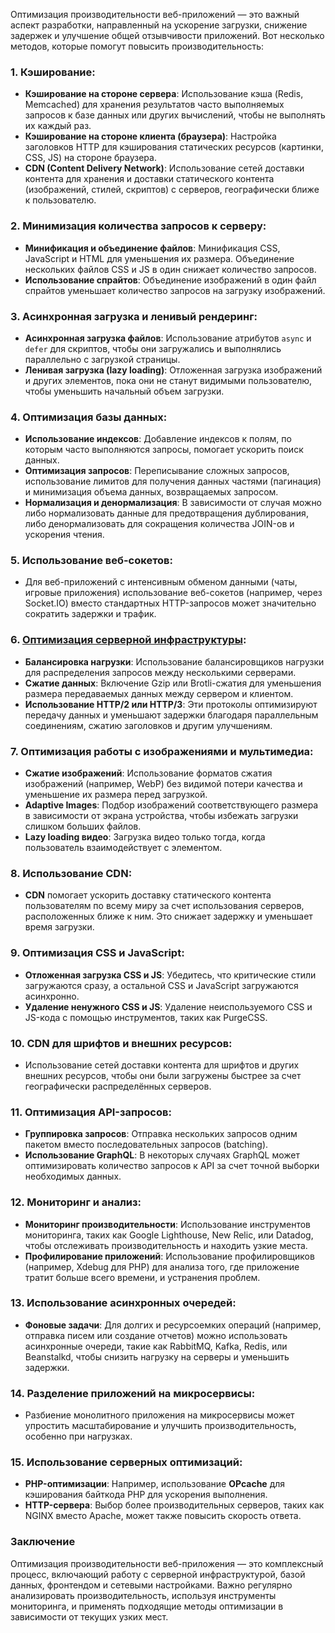 Оптимизация производительности веб-приложений — это важный аспект разработки, направленный на ускорение загрузки, снижение задержек и улучшение общей отзывчивости приложений. Вот несколько методов, которые помогут повысить производительность:

### 1. **Кэширование**:
   - **Кэширование на стороне сервера**: Использование кэша (Redis, Memcached) для хранения результатов часто выполняемых запросов к базе данных или других вычислений, чтобы не выполнять их каждый раз.
   - **Кэширование на стороне клиента (браузера)**: Настройка заголовков HTTP для кэширования статических ресурсов (картинки, CSS, JS) на стороне браузера.
   - **CDN (Content Delivery Network)**: Использование сетей доставки контента для хранения и доставки статического контента (изображений, стилей, скриптов) с серверов, географически ближе к пользователю.

### 2. **Минимизация количества запросов к серверу**:
   - **Минификация и объединение файлов**: Минификация CSS, JavaScript и HTML для уменьшения их размера. Объединение нескольких файлов CSS и JS в один снижает количество запросов.
   - **Использование спрайтов**: Объединение изображений в один файл спрайтов уменьшает количество запросов на загрузку изображений.

### 3. **Асинхронная загрузка и ленивый рендеринг**:
   - **Асинхронная загрузка файлов**: Использование атрибутов `async` и `defer` для скриптов, чтобы они загружались и выполнялись параллельно с загрузкой страницы.
   - **Ленивая загрузка (lazy loading)**: Отложенная загрузка изображений и других элементов, пока они не станут видимыми пользователю, чтобы уменьшить начальный объем загрузки.

### 4. **Оптимизация базы данных**:
   - **Использование индексов**: Добавление индексов к полям, по которым часто выполняются запросы, помогает ускорить поиск данных.
   - **Оптимизация запросов**: Переписывание сложных запросов, использование лимитов для получения данных частями (пагинация) и минимизация объема данных, возвращаемых запросом.
   - **Нормализация и денормализация**: В зависимости от случая можно либо нормализовать данные для предотвращения дублирования, либо денормализовать для сокращения количества JOIN-ов и ускорения чтения.

### 5. **Использование веб-сокетов**:
   - Для веб-приложений с интенсивным обменом данными (чаты, игровые приложения) использование веб-сокетов (например, через Socket.IO) вместо стандартных HTTP-запросов может значительно сократить задержки и трафик.

### 6. **[Оптимизация серверной инфраструктуры](Оптимизация%20серверной%20инфраструктуры.md)**:
   - **Балансировка нагрузки**: Использование балансировщиков нагрузки для распределения запросов между несколькими серверами.
   - **Сжатие данных**: Включение Gzip или Brotli-сжатия для уменьшения размера передаваемых данных между сервером и клиентом.
   - **Использование HTTP/2 или HTTP/3**: Эти протоколы оптимизируют передачу данных и уменьшают задержки благодаря параллельным соединениям, сжатию заголовков и другим улучшениям.

### 7. **Оптимизация работы с изображениями и мультимедиа**:
   - **Сжатие изображений**: Использование форматов сжатия изображений (например, WebP) без видимой потери качества и уменьшение их размера перед загрузкой.
   - **Adaptive Images**: Подбор изображений соответствующего размера в зависимости от экрана устройства, чтобы избежать загрузки слишком больших файлов.
   - **Lazy loading видео**: Загрузка видео только тогда, когда пользователь взаимодействует с элементом.

### 8. **Использование CDN**:
   - **CDN** помогает ускорить доставку статического контента пользователям по всему миру за счет использования серверов, расположенных ближе к ним. Это снижает задержку и уменьшает время загрузки.

### 9. **Оптимизация CSS и JavaScript**:
   - **Отложенная загрузка CSS и JS**: Убедитесь, что критические стили загружаются сразу, а остальной CSS и JavaScript загружаются асинхронно.
   - **Удаление ненужного CSS и JS**: Удаление неиспользуемого CSS и JS-кода с помощью инструментов, таких как PurgeCSS.

### 10. **CDN для шрифтов и внешних ресурсов**:
   - Использование сетей доставки контента для шрифтов и других внешних ресурсов, чтобы они были загружены быстрее за счет географически распределённых серверов.

### 11. **Оптимизация API-запросов**:
   - **Группировка запросов**: Отправка нескольких запросов одним пакетом вместо последовательных запросов (batching).
   - **Использование GraphQL**: В некоторых случаях GraphQL может оптимизировать количество запросов к API за счет точной выборки необходимых данных.

### 12. **Мониторинг и анализ**:
   - **Мониторинг производительности**: Использование инструментов мониторинга, таких как Google Lighthouse, New Relic, или Datadog, чтобы отслеживать производительность и находить узкие места.
   - **Профилирование приложений**: Использование профилировщиков (например, Xdebug для PHP) для анализа того, где приложение тратит больше всего времени, и устранения проблем.

### 13. **Использование асинхронных очередей**:
   - **Фоновые задачи**: Для долгих и ресурсоемких операций (например, отправка писем или создание отчетов) можно использовать асинхронные очереди, такие как RabbitMQ, Kafka, Redis, или Beanstalkd, чтобы снизить нагрузку на серверы и уменьшить задержки.

### 14. **Разделение приложений на микросервисы**:
   - Разбиение монолитного приложения на микросервисы может упростить масштабирование и улучшить производительность, особенно при нагрузках.

### 15. **Использование серверных оптимизаций**:
   - **PHP-оптимизации**: Например, использование **OPcache** для кэширования байткода PHP для ускорения выполнения.
   - **HTTP-сервера**: Выбор более производительных серверов, таких как NGINX вместо Apache, может также повысить скорость ответа.

### Заключение

Оптимизация производительности веб-приложения — это комплексный процесс, включающий работу с серверной инфраструктурой, базой данных, фронтендом и сетевыми настройками. Важно регулярно анализировать производительность, используя инструменты мониторинга, и применять подходящие методы оптимизации в зависимости от текущих узких мест.